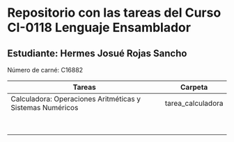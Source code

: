 # Repositorio con las tareas del Curso CI-0118 Lenguaje Ensamblador
## Estudiante: Hermes Josué Rojas Sancho
Número de carné: C16882

| **Tareas**                                                | **Carpeta**       | 
|-----------------------------------------------------------|-------------------|
| Calculadora: Operaciones Aritméticas y Sistemas Numéricos | tarea_calculadora |
|                                                           |                   |
|                                                           |                   |
|                                                           |                   |
|                                                           |                   |
|                                                           |                   |
|                                                           |                   |
|                                                           |                   | 
|                                                           |                   |
